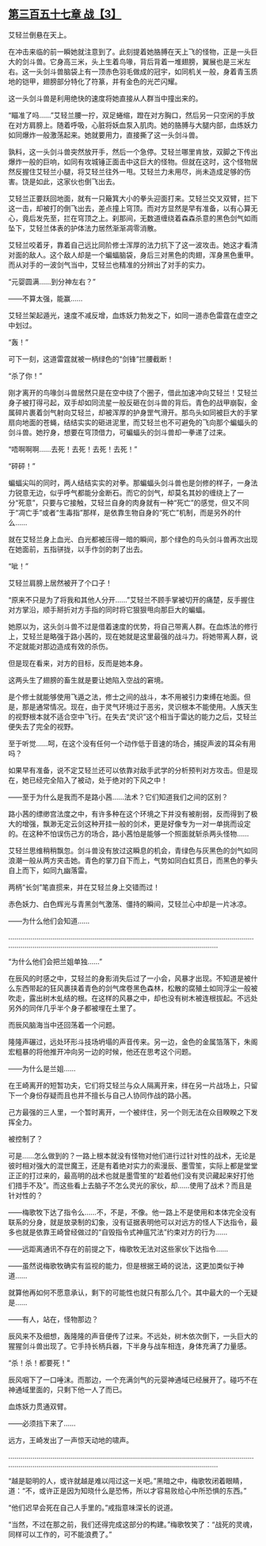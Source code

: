 ## [第三百五十七章 战【3】](https://www.xxbiquge.com/11_11207/9191620.html)


  艾轻兰倒悬在天上。

  在冲击来临的前一瞬她就注意到了。此刻提着她胳膊在天上飞的怪物，正是一头巨大的剑斗兽。它身高三米，头上生着鸟喙，背后背着一堆翅膀，翼展也是三米左右。这一头剑斗兽脑袋上有一顶赤色羽毛做成的冠宇，如同机关一般，身着青玉质地的铠甲，翅膀部分特化了符篆，并有金色的光芒闪耀。

  这一头剑斗兽是利用绝快的速度将她直接从人群当中撞出来的。

  “瞄准了吗……”艾轻兰腰一拧，双足蜷缩，蹬在对方胸口，然后另一只空闲的手放在对方肩膀上。随着呼吸，心脏将妖血泵入肌肉。她的胳膊与大腿内部，血炼妖力如同爆炸一般激荡起来。她就要用力，直接撕了这一头剑斗兽。

  孰料，这一头剑斗兽突然放开手，然后一个急停。艾轻兰哪里肯放，双脚之下传出爆炸一般的巨响，如同有攻城锤正面击中这巨大的怪物。但就在这时，这个怪物居然反握住艾轻兰小腿，将艾轻兰往外一甩。艾轻兰力未用尽，尚未造成足够的伤害。饶是如此，这家伙也倒飞出去。

  艾轻兰正要跃回地面，就有一只簸箕大小的拳头迎面打来。艾轻兰交叉双臂，拦下这一击，却被打的倒飞出去，差点撞上穹顶。而对方显然是早有准备，以有心算无心，竟后发先至，拦在穹顶之上。刹那间，无数道缠绕着森森杀意的黑色剑气如雨坠下，艾轻兰体表的护体法力居然渐渐凋零消散。

  艾轻兰咬着牙，靠着自己远比同阶修士浑厚的法力抗下了这一波攻击。她这才看清对面的敌人。这个敌人却是一个蝙蝠脑袋，身后三对黑色的肉翅，浑身黑色重甲。而从对手的一波剑气当中，艾轻兰也精准的分辨出了对手的实力。

  “元婴圆满……到分神左右？”

  ——不算太强，能赢……

  艾轻兰架起遁光，速度不减反增，血炼妖力勃发之下，如同一道赤色雷霆在虚空之中划过。

  “轰！”

  可下一刻，这道雷霆就被一柄绿色的“剑锋”拦腰截断！

  “杀了你！”

  刚才离开的鸟喙剑斗兽居然只是在空中绕了个圈子，借此加速冲向艾轻兰！艾轻兰身子被打得弓起，双手却如同流星一般反砸在剑斗兽的背后。青色的战甲崩裂，金属碎片裹着剑气射向艾轻兰，却被浑厚的护身罡气滑开。那鸟头如同被巨大的手掌扇向地面的苍蝇，结结实实的砸进泥里，而艾轻兰也不可避免的飞向那个蝙蝠头的剑斗兽。她拧身，想要在穹顶借力，可蝙蝠头的剑斗兽却一拳递了过来。

  “唔啊啊啊……去死！去死！去死！去死！”

  “砰砰！”

  蝙蝠尖叫的同时，两人结结实实的对拳。那蝙蝠头剑斗兽也是剑修的样子，一身法力锐意无边，似乎呼气都能分金断石。而它的剑气，却莫名其妙的缠绕上了一分“死意”，只要与它接触，艾轻兰自身的肉身就有一种“死亡”的感觉，但又不同于“凋亡手”或者“生毒指”那样，是依靠生物自身的“死亡”机制，而是另外的什么……

  就在艾轻兰身上血光、白光都被压得一暗的瞬间，那个绿色的鸟头剑斗兽再次出现在她面前，五指骈拢，以手作剑的刺了出去。

  “呲！”

  艾轻兰肩膀上居然被开了个口子！

  “原来不只是为了将我和其他人分开……”艾轻兰不顾手掌被切开的痛楚，反手握住对方掌沿，顺手掰折对方手指的同时将它狠狠甩向那巨大的蝙蝠。

  她原以为，这头剑斗兽不过是借着速度的优势，将自己带离人群。在血炼法的修行上，艾轻兰是略强于路小茜的，现在她就是这里最强的战斗力。将她带离人群，说不定就能对那边造成有效的杀伤。

  但是现在看来，对方的目标，反而是她本身。

  这两头生了翅膀的畜生就是要让她陷入空战的窘境。

  是个修士就能够使用飞遁之法，修士之间的战斗，本不用被引力束缚在地面。但是，那是通常情况。现在，由于灵气环境过于恶劣，灵识根本不能使用。人族天生的视野根本就不适合空中飞行。在失去“灵识”这个相当于雷达的能力之后，艾轻兰便失去了完全的视野。

  至于听觉……呵，在这个没有任何一个动作低于音速的场合，捕捉声波的耳朵有用吗？

  如果早有准备，说不定艾轻兰还可以依靠对敌手武学的分析预判对方攻击。但是现在，她已经完全陷入了被动，处于绝对的下风之中！

  ——至于为什么是我而不是路小茜……法术？它们知道我们之间的区别？

  路小茜的缥缈宫法度之中，有许多种在这个环境之下并没有被削弱，反而得到了极大的增强，飘渺无定云剑这种开挂一般的剑术，更是好像专为一对一单挑而设定的。在这种不怕误伤己方的场合，路小茜怕是能够一个照面就斩杀两头怪物……

  艾轻兰思维稍稍飘忽。剑斗兽没有放过这瞬息的机会，青绿色与灰黑色的剑气如同浪潮一般从两方夹击她。青色的掌刀自下而上，气势如同白虹贯日，而黑色的拳头自上而下，如同九幽落雷。

  两柄“长剑”笔直掼来，并在艾轻兰身上交错而过！

  赤色妖力、白色辉光与青黑剑气激荡、僵持的瞬间，艾轻兰心中却是一片冰凉。

  ——为什么他们会知道……

  …………………………………………………………………………………………………………………………………………………………………………………………………………

  “为什么他们会把兰姐单独……”

  在辰风的时感之中，艾轻兰的身影消失后过了一小会，风暴才出现。不知道是被什么东西带起的狂风裹挟着青色的剑气席卷黑色森林，松散的腐殖土如同浮尘一般被吹走，露出树木虬结的根。在这样的风暴之中，却也没有树木被连根拔起。不远处另外的同伴几乎半个身子都被埋在土里了。

  而辰风脑海当中还回荡着一个问题。

  隆隆声碾过，远处环形斗技场坍塌的声音传来。另一边，金色的金属箔落下，朱阁宏粗暴的将他推开冲向另一边的时候，他还在思考这个问题。

  ——为什么是兰姐……

  在王崎离开的短暂功夫，它们将艾轻兰与众人隔离开来，绊在另一片战场上，只留下一个身份存疑而且也并不擅长与自己人协同作战的路小茜。

  己方最强的三人里，一个暂时离开，一个被绊住，另一个则无法在众目睽睽之下发挥全力。

  被控制了？

  可是……怎么做到的？一路上根本就没有怪物对他们进行过针对性的战术，无论是彼时相对强大的混世魔王，还是有着绝对实力的索漫辰、墨雪笙，实际上都是堂堂正正的打过来的，最高明的战术也就是墨雪笙的“趁着他们没有灵识藏起来好打他们措手不及”。而这些看上去脑子不怎么灵光的家伙，却……使用了战术？而且是针对性的？

  ——梅歌牧下达了指令么……不，不是，不像。他一路上不是使用和本体完全没有联系的分身，就是放录制的幻象，没有证据表明他可以对远方的怪人下达指令，最多也就是依靠王崎曾经做过的“自毁指令式神瘟咒法”约束对方的行为……

  ——远距离通讯不存在的前提之下，梅歌牧无法对这些家伙下达指令……

  ——虽然说梅歌牧确实有监视的能力，但是根据王崎的说法，这更加类似于神道……

  就算他再如何不愿意承认，剩下的可能性也就只有那么几个。其中最大的一个无疑是……

  ——有人，站在，怪物那边？

  辰风来不及细想，轰隆隆的声音便传了过来。不远处，树木依次倒下，一头巨大的猩猩剑斗兽出现了。它手持长柄兵器，下半身与战车相连，身体充满了力量感。

  “杀！杀！都要死！”

  辰风咽下了一口唾沫。而那边，一个充满剑气的元婴神通域已经展开了。碰巧不在神通域里面的，只剩下他一人了而已。

  血炼妖力贯通双臂。

  ——必须挡下来了……

  远方，王崎发出了一声惊天动地的啸声。

  …………………………………………………………………………………………………………………………………………………………………………………………………………

  “越是聪明的人，或许就越是难以闯过这一关吧。”黑暗之中，梅歌牧闭着眼睛，道：“不，或许正是因为知晓什么是恐怖，所以才容易败给心中所恐惧的东西。”

  “他们迟早会死在自己人手里的。”戒指意味深长的说道。

  “当然，不过在那之前，我们还得完成这部分的构建。”梅歌牧笑了：“战死的灵魂，同样可以工作的，可不能浪费了。”
